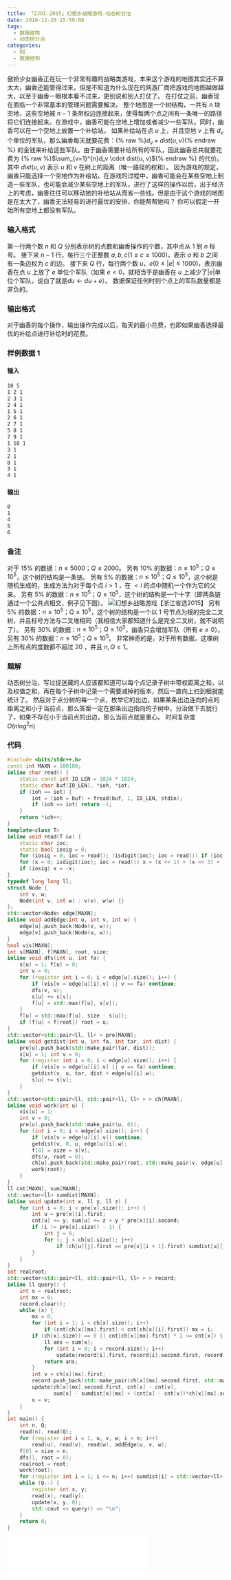 ```yaml
---
title: 「ZJOI-2015」幻想乡战略游戏-动态树分治
date: 2016-12-20 15:59:08
tags:
  - 数据结构
  - 动态树分治
categories:
  - OI
  - 数据结构
---
```

傲娇少女幽香正在玩一个非常有趣的战略类游戏，本来这个游戏的地图其实还不算太大，幽香还能管得过来，但是不知道为什么现在的网游厂商把游戏的地图越做越大，以至于幽香一眼根本看不过来，更别说和别人打仗了。
在打仗之前，幽香现在面临一个非常基本的管理问题需要解决。
整个地图是一个树结构，一共有 $n$ 块空地，这些空地被 $n-1$ 条带权边连接起来，使得每两个点之间有一条唯一的路径将它们连接起来。在游戏中，幽香可能在空地上增加或者减少一些军队。同时，幽香可以在一个空地上放置一个补给站。
如果补给站在点 $u$ 上，并且空地 $v$ 上有 $d_v$ 个单位的军队，那么幽香每天就要花费：{% raw %}$d_v \times dist(u,v)${% endraw %} 的金钱来补给这些军队。由于幽香需要补给所有的军队，因此幽香总共就要花费为 {% raw %}$\sum_{v=1}^{n}d_v \cdot dist(u, v)${% endraw %} 的代价。其中 $dist(u,v)$ 表示 $u$ 和 $v$ 在树上的距离（唯一路径的权和）。
因为游戏的规定，幽香只能选择一个空地作为补给站。在游戏的过程中，幽香可能会在某些空地上制造一些军队，也可能会减少某些空地上的军队，进行了这样的操作以后，出于经济上的考虑，幽香往往可以移动她的补给站从而省一些钱。但是由于这个游戏的地图是在太大了，幽香无法轻易的进行最优的安排，你能帮帮她吗？ 你可以假定一开始所有空地上都没有军队。
<!-- more -->
### 输入格式
第一行两个数 $n$ 和 $Q$ 分别表示树的点数和幽香操作的个数，其中点从 $1$ 到 $n$ 标号。
接下来 $n-1$ 行，每行三个正整数 $a,b,c (1 \leq c \leq 1000)$，表示 $a$ 和 $b$ 之间有一条边权为 $c$ 的边。
接下来 $Q$ 行，每行两个数 $u$，$e (0 \leq |e| \leq 1000)$，表示幽香在点 $u$ 上放了 $e$ 单位个军队（如果 $e<0$，就相当于是幽香在 $u$ 上减少了$|e|$单位个军队，说白了就是$du \leftarrow du+e$）。
数据保证任何时刻个点上的军队数量都是非负的。 
### 输出格式
对于幽香的每个操作，输出操作完成以后，每天的最小花费，也即如果幽香选择最优的补给点进行补给时的花费。
### 样例数据 1
#### 输入
``` bash
10 5
1 2 1
2 3 1
2 4 1
1 5 1
2 6 1
2 7 1
5 8 1
7 9 1
1 10 1
3 1
2 1
8 1
3 1
4 1
```
#### 输出
``` bash
0
1
4
5
6
```
### 备注
对于 $15\%$ 的数据：$n \leq 5000$；$Q \leq 2000$。
另有 $10\%$ 的数据：$n \leq 10^5$；$Q \leq 10^5$，这个树的结构是一条链。 
另有 $5\%$ 的数据：$n \leq 10^5$；$Q \leq 10^5$，这个树是随机生成的，生成方法为对于每个点 $i>1$ ，在 $<i$ 的点中随机一个作为它的父亲。
另有 $5\%$ 的数据：$n \leq 10^5$；$Q \leq 10^5$，这个树的结构是一个十字（即两条链通过一个公共点相交，例子见下图）。
![幻想乡战略游戏【浙江省选2015】](http://oeicis1qk.bkt.clouddn.com/bzoj3924.jpg)
另有 $5\%$ 的数据：$n \leq 10^5$；$Q \leq 10^5$，这个树的结构是一个以 $1$ 号节点为根的完全二叉树，并且标号方法与二叉堆相同（我相信大家都知道什么是完全二叉树，就不说明了）。
另有 $30\%$ 的数据：$n \leq 10^5$；$Q \leq 10^5$，幽香只会增加军队（所有 $e \geq 0$）。
另有 $30\%$ 的数据：$n \leq 10^5$；$Q \leq 10^5$。
非常神奇的是，对于所有数据，这棵树上所有点的度数都不超过 $20$ ，并且 $n,Q \geq 1$。
### 题解
动态树分治，写过捉迷藏的人应该都知道可以每个点记录子树中带权距离之和，以及权值之和，再在每个子树中记录一个需要减掉的版本，然后一直向上扫到根就能统计了。
然后对于点分树的每一个点，枚举它的出边，如果某条出边连向的点的距离之和小于当前点，那么答案一定在那条出边指向的子树中，分治做下去就行了，如果不存在小于当前点的出边，那么当前点就是重心。
时间复杂度 $O(n \log^2n)$
### 代码
``` cpp
#include <bits/stdc++.h>
const int MAXN = 100100;
inline char read() {
    static const int IO_LEN = 1024 * 1024;
    static char buf[IO_LEN], *ioh, *iot;
    if (ioh == iot) {
        iot = (ioh = buf) + fread(buf, 1, IO_LEN, stdin);
        if (ioh == iot) return -1;
    }
    return *ioh++;
}
template<class T>
inline void read(T &x) {
    static char ioc;
    static bool iosig = 0;
    for (iosig = 0, ioc = read(); !isdigit(ioc); ioc = read()) if (ioc == '-') iosig = 1;
    for (x = 0; isdigit(ioc); ioc = read()) x = (x << 1) + (x << 3) + (ioc ^ '0');
    if (iosig) x = -x;
}
typedef long long ll;
struct Node {
    int v, w;
    Node(int v, int w) : v(v), w(w) {}
};
std::vector<Node> edge[MAXN];
inline void addEdge(int u, int v, int w) {
    edge[u].push_back(Node(v, w));
    edge[v].push_back(Node(u, w));
}
bool vis[MAXN];
int s[MAXN], f[MAXN], root, size;
inline void dfs(int u, int fa) {
    s[u] = 1; f[u] = 0;
    int v = 0;
    for (register int i = 0; i < edge[u].size(); i++) {
        if (vis[v = edge[u][i].v] || v == fa) continue;
        dfs(v, u);
        s[u] += s[v];
        f[u] = std::max(f[u], s[v]);
    }
    f[u] = std::max(f[u], size - s[u]);
    if (f[u] < f[root]) root = u;
}
std::vector<std::pair<ll, ll> > pre[MAXN];
inline void getdist(int u, int fa, int tar, int dist) {
    pre[u].push_back(std::make_pair(tar, dist));
    s[u] = 1; int v = 0;
    for (register int i = 0; i < edge[u].size(); i++) {
        if (vis[v = edge[u][i].v] || v == fa) continue;
        getdist(v, u, tar, dist + edge[u][i].w);
        s[u] += s[v];
    }
}
std::vector<std::pair<ll, std::pair<ll, ll> > > ch[MAXN];
inline void work(int u) {
    vis[u] = 1;
    int v = 0;
    pre[u].push_back(std::make_pair(u, 0));
    for (int i = 0; i < edge[u].size(); i++) {
        if (vis[v = edge[u][i].v]) continue;
        getdist(v, 0, u, edge[u][i].w);
        f[0] = size = s[v];
        dfs(v, root = 0);
        ch[u].push_back(std::make_pair(root, std::make_pair(v, edge[u][i].w)));
        work(root);
    }
}
ll cnt[MAXN], sum[MAXN];
std::vector<ll> sumdist[MAXN];
inline void update(int x, ll y, ll z) {
    for (int i = 0; i < pre[x].size(); i++) {
        int u = pre[x][i].first;
        cnt[u] += y; sum[u] += z + y * pre[x][i].second;
        if (i != pre[x].size() - 1) {
            int j = 0;
            for (; j < ch[u].size(); j++)
                if (ch[u][j].first == pre[x][i + 1].first) sumdist[u][j] += z + y * pre[x][i].second;
        }
    }
}
int realroot;
std::vector<std::pair<ll, std::pair<ll, ll> > > record;
inline ll query() {
    int x = realroot;
    int mx = 0;
    record.clear();
    while (x) {
        mx = 0;
        for (int i = 1; i < ch[x].size(); i++)
            if (cnt[ch[x][mx].first] < cnt[ch[x][i].first]) mx = i;
        if (ch[x].size() == 0 || cnt[ch[x][mx].first] * 2 <= cnt[x]) {
            ll ans = sum[x];
            for (int i = 0; i < record.size(); i++)
                update(record[i].first, record[i].second.first, record[i].second.second);
            return ans;
        }
        int v = ch[x][mx].first;
        record.push_back(std::make_pair(ch[x][mx].second.first, std::make_pair(-(cnt[x] - cnt[v]), -(sum[x] - sumdist[x][mx] + (cnt[x] - cnt[v])*ch[x][mx].second.second))));
        update(ch[x][mx].second.first, cnt[x] - cnt[v],
               sum[x] - sumdist[x][mx] + (cnt[x] - cnt[v])*ch[x][mx].second.second);
        x = v;
    }
}
int main() {
    int n, Q;
    read(n), read(Q);
    for (register int i = 1, u, v, w; i < n; i++)
        read(u), read(v), read(w), addEdge(u, v, w);
    f[0] = size = n;
    dfs(1, root = 0);
    realroot = root;
    work(root);
    for (register int i = 1; i <= n; i++) sumdist[i] = std::vector<ll>(ch[i].size(), 0);
    while (Q--) {
        register int x, y;
        read(x), read(y);
        update(x, y, 0);
        std::cout << query() << "\n";
    }
    return 0;
}
```
<iframe frameborder="no" border="0" marginwidth="0" marginheight="0" width=330 height=86 src="//music.163.com/outchain/player?type=2&id=26260757&auto=1&height=66"></iframe>